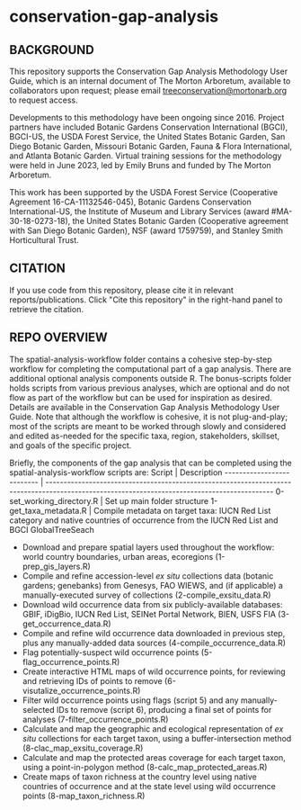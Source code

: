 # conservation-gap-analysis

## BACKGROUND

This repository supports the Conservation Gap Analysis Methodology User Guide, which is an internal document of The Morton Arboretum, available to collaborators upon request; please email treeconservation@mortonarb.org to request access. 

Developments to this methodology have been ongoing since 2016. Project partners have included Botanic Gardens Conservation International (BGCI), BGCI-US, the USDA Forest Service, the United States Botanic Garden, San Diego Botanic Garden, Missouri Botanic Garden, Fauna & Flora International, and Atlanta Botanic Garden. Virtual training sessions for the methodology were held in June 2023, led by Emily Bruns and funded by The Morton Arboretum.

This work has been supported by the USDA Forest Service (Cooperative Agreement 16-CA-11132546-045), Botanic Gardens Conservation International-US, the Institute of Museum and Library Services (award #MA-30-18-0273-18), the United States Botanic Garden (Cooperative agreement with San Diego Botanic Garden), NSF (award 1759759), and Stanley Smith Horticultural Trust.

## CITATION

If you use code from this repository, please cite it in relevant reports/publications. Click "Cite this repository" in the right-hand panel to retrieve the citation.

## REPO OVERVIEW

The spatial-analysis-workflow folder contains a cohesive step-by-step workflow for completing the computational part of a gap analysis. There are additional optional analysis components outside R. The bonus-scripts folder holds scripts from various previous analyses, which are optional and do not flow as part of the workflow but can be used for inspiration as desired. Details are available in the Conservation Gap Analysis Methodology User Guide. Note that although the workflow is cohesive, it is not plug-and-play; most of the scripts are meant to be worked through slowly and considered and edited as-needed for the specific taxa, region, stakeholders, skillset, and goals of the specific project.

Briefly, the components of the gap analysis that can be completed using the spatial-analysis-workflow scripts are:
Script                     | Description
-------------------------- | ---------------------------------------------------------------------------------------------------------------------------------------------
0-set_working_directory.R  | Set up main folder structure
1-get_taxa_metadata.R      | Compile metadata on target taxa: IUCN Red List category and native countries of occurrence from the IUCN Red List and BGCI GlobalTreeSeach

* Download and prepare spatial layers used throughout the workflow: world country boundaries, urban areas, ecoregions (1-prep_gis_layers.R)
* Compile and refine accession-level *ex situ* collections data (botanic gardens; genebanks) from Genesys, FAO WIEWS, and (if applicable) a manually-executed survey of collections (2-compile_exsitu_data.R)
* Download wild occurrence data from six publicly-available databases: GBIF, iDigBio, IUCN Red List, SEINet Portal Network, BIEN, USFS FIA (3-get_occurrence_data.R)
* Compile and refine wild occurrence data downloaded in previous step, plus any manually-added data sources (4-compile_occurrence_data.R) 
* Flag potentially-suspect wild occurrence points (5-flag_occurrence_points.R)
* Create interactive HTML maps of wild occurrence points, for reviewing and retrieving IDs of points to remove (6-visutalize_occurrence_points.R)
* Filter wild occurrence points using flags (script 5) and any manually-selected IDs to remove (script 6), producing a final set of points for analyses (7-filter_occurrence_points.R)
* Calculate and map the geographic and ecological representation of *ex situ* collections for each target taxon, using a buffer-intersection method (8-clac_map_exsitu_coverage.R)
* Calculate and map the protected areas coverage for each target taxon, using a point-in-polygon method (8-calc_map_protected_areas.R)
* Create maps of taxon richness at the country level using native countries of occurrence and at the state level using wild occurrence points (8-map_taxon_richness.R)

